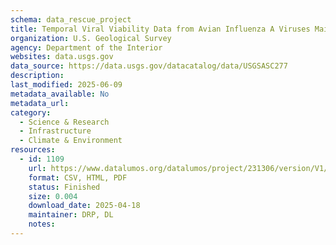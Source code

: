 ```yaml
---
schema: data_rescue_project 
title: Temporal Viral Viability Data from Avian Influenza A Viruses Maintained in North American Wetlands Under Experimental and Environmental Conditions
organization: U.S. Geological Survey
agency: Department of the Interior
websites: data.usgs.gov
data_source: https://data.usgs.gov/datacatalog/data/USGSASC277
description: 
last_modified: 2025-06-09
metadata_available: No
metadata_url: 
category:
  - Science & Research 
  - Infrastructure 
  - Climate & Environment 
resources:
  - id: 1109
    url: https://www.datalumos.org/datalumos/project/231306/version/V1/view
    format: CSV, HTML, PDF
    status: Finished
    size: 0.004
    download_date: 2025-04-18
    maintainer: DRP, DL
    notes: 
---
```

